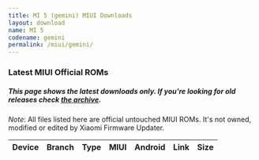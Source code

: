 ```yaml
---
title: MI 5 (gemini) MIUI Downloads
layout: download
name: MI 5
codename: gemini
permalink: /miui/gemini/
---
```

### Latest MIUI Official ROMs
##### This page shows the latest downloads only. If you're looking for old releases check [the archive](/archive/miui/gemini/).
*Note*: All files listed here are official untouched MIUI ROMs. It's not owned, modified or edited by Xiaomi Firmware Updater.

<div class="table-responsive-md" id="table-wrapper">
<table id="miui" class="display dt-responsive compact table table-striped table-hover table-sm">
    <thead class="thead-dark">
        <tr>
            <th>Device</th>
            <th>Branch</th>
            <th>Type</th>
            <th>MIUI</th>
            <th>Android</th>
            <th>Link</th>
            <th>Size</th>
        </tr>
    </thead>
    <script>loadMiuiDownloads('gemini')</script>
</table>
</div>

